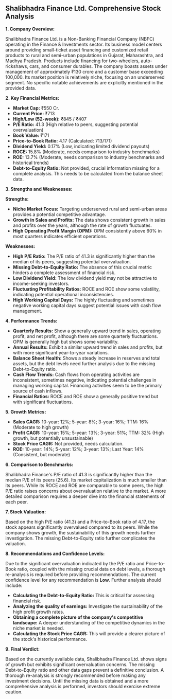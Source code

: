 ## Shalibhadra Finance Ltd. Comprehensive Stock Analysis

**1. Company Overview:**

Shalibhadra Finance Ltd. is a Non-Banking Financial Company (NBFC) operating in the Finance & Investments sector.  Its business model centers around providing small-ticket asset financing and customized retail products to rural and semi-urban populations in Gujarat, Maharashtra, and Madhya Pradesh.  Products include financing for two-wheelers, auto-rickshaws, cars, and consumer durables. The company boasts assets under management of approximately ₹130 crore and a customer base exceeding 100,000.  Its market position is relatively niche, focusing on an underserved segment.  No specific notable achievements are explicitly mentioned in the provided data.


**2. Key Financial Metrics:**

* **Market Cap:** ₹550 Cr.
* **Current Price:** ₹713
* **High/Low (52-week):** ₹845 / ₹407
* **P/E Ratio:** 41.3 (High relative to peers, suggesting potential overvaluation)
* **Book Value:** ₹171
* **Price-to-Book Ratio:** 4.17 (Calculated: 713/171)
* **Dividend Yield:** 0.17% (Low, indicating limited dividend payouts)
* **ROCE:** 15.8% (Moderate, needs comparison to industry benchmarks)
* **ROE:** 13.7% (Moderate, needs comparison to industry benchmarks and historical trends)
* **Debt-to-Equity Ratio:**  Not provided, crucial information missing for a complete analysis.  This needs to be calculated from the balance sheet data.


**3. Strengths and Weaknesses:**

**Strengths:**

* **Niche Market Focus:** Targeting underserved rural and semi-urban areas provides a potential competitive advantage.
* **Growth in Sales and Profits:**  The data shows consistent growth in sales and profits over the years, although the rate of growth fluctuates.
* **High Operating Profit Margin (OPM):**  OPM consistently above 60% in most quarters indicates efficient operations.

**Weaknesses:**

* **High P/E Ratio:**  The P/E ratio of 41.3 is significantly higher than the median of its peers, suggesting potential overvaluation.
* **Missing Debt-to-Equity Ratio:** The absence of this crucial metric hinders a complete assessment of financial risk.
* **Low Dividend Yield:**  The low dividend yield may not be attractive to income-seeking investors.
* **Fluctuating Profitability Ratios:** ROCE and ROE show some volatility, indicating potential operational inconsistencies.
* **High Working Capital Days:**  The highly fluctuating and sometimes negative working capital days suggest potential issues with cash flow management.


**4. Performance Trends:**

* **Quarterly Results:** Show a generally upward trend in sales, operating profit, and net profit, although there are some quarterly fluctuations. OPM is generally high but shows some variability.
* **Annual Results:**  Exhibit a similar upward trend in sales and profits, but with more significant year-to-year variations.
* **Balance Sheet Health:** Shows a steady increase in reserves and total assets, but the debt levels need further analysis due to the missing Debt-to-Equity ratio.
* **Cash Flow Trends:**  Cash flows from operating activities are inconsistent, sometimes negative, indicating potential challenges in managing working capital.  Financing activities seem to be the primary source of cash inflows.
* **Financial Ratios:**  ROCE and ROE show a generally positive trend but with significant fluctuations.


**5. Growth Metrics:**

* **Sales CAGR:** 10-year: 12%; 5-year: 8%; 3-year: 16%; TTM: 16% (Moderate to high growth)
* **Profit CAGR:** 10-year: 15%; 5-year: 13%; 3-year: 51%; TTM: 32% (High growth, but potentially unsustainable)
* **Stock Price CAGR:** Not provided, needs calculation.
* **ROE:** 10-year: 14%; 5-year: 12%; 3-year: 13%; Last Year: 14% (Consistent, but moderate)


**6. Comparison to Benchmarks:**

Shalibhadra Finance's P/E ratio of 41.3 is significantly higher than the median P/E of its peers (25.6).  Its market capitalization is much smaller than its peers.  While its ROCE and ROE are comparable to some peers, the high P/E ratio raises concerns about overvaluation relative to the market.  A more detailed comparison requires a deeper dive into the financial statements of each peer.


**7. Stock Valuation:**

Based on the high P/E ratio (41.3) and a Price-to-Book ratio of 4.17, the stock appears significantly overvalued compared to its peers.  While the company shows growth, the sustainability of this growth needs further investigation.  The missing Debt-to-Equity ratio further complicates the valuation.


**8. Recommendations and Confidence Levels:**

Due to the significant overvaluation indicated by the P/E ratio and Price-to-Book ratio, coupled with the missing crucial data on debt levels, a thorough re-analysis is required before providing recommendations.  The current confidence level for any recommendation is **Low**.  Further analysis should include:

* **Calculating the Debt-to-Equity Ratio:** This is critical for assessing financial risk.
* **Analyzing the quality of earnings:**  Investigate the sustainability of the high profit growth rates.
* **Obtaining a complete picture of the company's competitive landscape:**  A deeper understanding of the competitive dynamics in the niche market is needed.
* **Calculating the Stock Price CAGR:** This will provide a clearer picture of the stock's historical performance.


**9. Final Verdict:**

Based on the currently available data, Shalibhadra Finance Ltd. shows signs of growth but exhibits significant overvaluation concerns.  The missing Debt-to-Equity ratio and other data gaps prevent a definitive conclusion.  A thorough re-analysis is strongly recommended before making any investment decisions.  Until the missing data is obtained and a more comprehensive analysis is performed, investors should exercise extreme caution.
